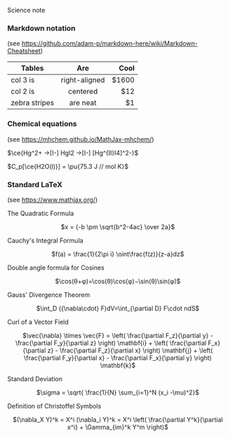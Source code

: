 Science note

### Markdown notation
(see https://github.com/adam-p/markdown-here/wiki/Markdown-Cheatsheet)


| Tables        | Are           | Cool  |
| ------------- |:-------------:| -----:|
| col 3 is      | right-aligned | $1600 |
| col 2 is      | centered      |   $12 |
| zebra stripes | are neat      |    $1 |


### Chemical equations
(see https://mhchem.github.io/MathJax-mhchem/)

$\ce{Hg^2+ ->[I-] HgI2 ->[I-] [Hg^{II}I4]^2-}$

$C_p[\ce{H2O(l)}] = \pu{75.3 J // mol K}$


### Standard LaTeX
(see https://www.mathjax.org/)

The Quadratic Formula
<center>$x = {-b \pm \sqrt{b^2-4ac} \over 2a}$</center>

Cauchy's Integral Formula
<center>$f(a) = \frac{1}{2\pi i} \oint\frac{f(z)}{z-a}dz$</center>

Double angle formula for Cosines
<center>$\cos(θ+φ)=\cos(θ)\cos(φ)−\sin(θ)\sin(φ)$</center>

Gauss' Divergence Theorem
<center>$\int_D ({\nabla\cdot} F)dV=\int_{\partial D} F\cdot ndS$</center>

Curl of a Vector Field
<center>$\vec{\nabla} \times \vec{F} =
\left( \frac{\partial F_z}{\partial y} - \frac{\partial F_y}{\partial z} \right) \mathbf{i}
 + \left( \frac{\partial F_x}{\partial z} - \frac{\partial F_z}{\partial x} \right) \mathbf{j}
+ \left( \frac{\partial F_y}{\partial x} - \frac{\partial F_x}{\partial y} \right) \mathbf{k}$</center>

Standard Deviation</h4>
<center>$\sigma = \sqrt{ \frac{1}{N} \sum_{i=1}^N (x_i -\mu)^2}$</center>

Definition of Christoffel Symbols
<center>$(\nabla_X Y)^k = X^i (\nabla_i Y)^k =
X^i \left( \frac{\partial Y^k}{\partial x^i} + \Gamma_{im}^k Y^m \right)$</center>

